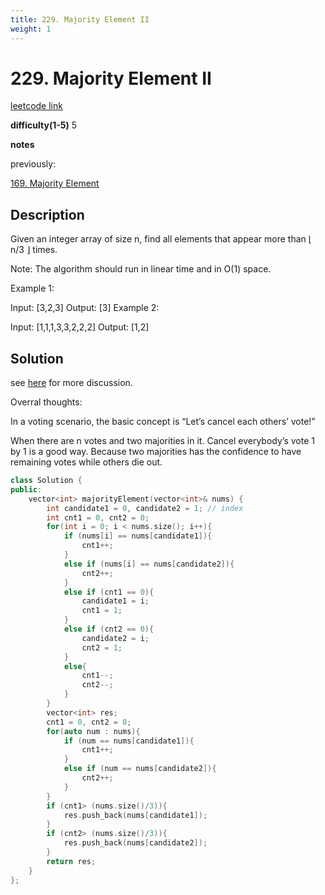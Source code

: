 ```yaml
---
title: 229. Majority Element II
weight: 1
---
```

#  229. Majority Element II

[leetcode link](https://leetcode.com/problems/majority-element-ii/)

**difficulty(1-5)** 
5

**notes**   

previously: 

[169. Majority Element](169.md)

## Description

Given an integer array of size n, find all elements that appear more than ⌊ n/3 ⌋ times.

Note: The algorithm should run in linear time and in O(1) space.

Example 1:

Input: [3,2,3]
Output: [3]
Example 2:

Input: [1,1,1,3,3,2,2,2]
Output: [1,2]

## Solution
see [here](https://leetcode.com/problems/majority-element-ii/discuss/63520/Boyer-Moore-Majority-Vote-algorithm-and-my-elaboration) for more discussion.

Overral thoughts:

In a voting scenario, the basic concept is “Let’s cancel each others’ vote!”

When there are n votes and two majorities in it. Cancel everybody’s vote 1 by 1 is a good way. Because two majorities has the confidence to have remaining votes while others die out.


```c++
class Solution {
public:
    vector<int> majorityElement(vector<int>& nums) {
        int candidate1 = 0, candidate2 = 1; // index
        int cnt1 = 0, cnt2 = 0;
        for(int i = 0; i < nums.size(); i++){
            if (nums[i] == nums[candidate1]){
                cnt1++;
            }
            else if (nums[i] == nums[candidate2]){
                cnt2++;
            }
            else if (cnt1 == 0){
                candidate1 = i;
                cnt1 = 1;
            }
            else if (cnt2 == 0){
                candidate2 = i;
                cnt2 = 1;
            }
            else{
                cnt1--;
                cnt2--;
            }            
        }
        vector<int> res;
        cnt1 = 0, cnt2 = 0;
        for(auto num : nums){
            if (num == nums[candidate1]){
                cnt1++;
            }
            else if (num == nums[candidate2]){
                cnt2++;
            }
        }
        if (cnt1> (nums.size()/3)){
            res.push_back(nums[candidate1]);
        }
        if (cnt2> (nums.size()/3)){
            res.push_back(nums[candidate2]);
        }
        return res;
    }
};
```